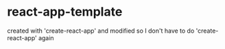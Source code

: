 # react-app-template
created with 'create-react-app' and modified so I don't have to do 'create-react-app' again
